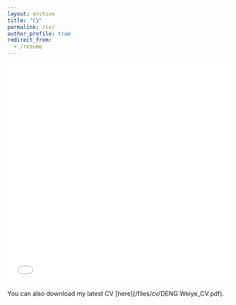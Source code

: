 ```yaml
---
layout: archive
title: "CV"
permalink: /cv/
author_profile: true
redirect_from: 
  - /resume
---
```


<iframe src="/files/cv/DENG Weiye_CV.pdf" width="100%" height="500" frameborder="no" border="0" marginwidth="0" marginheight="0"></iframe>

You can also download my latest CV [here](/files/cv/DENG Weiye_CV.pdf).
